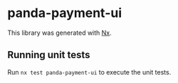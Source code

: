 # panda-payment-ui

This library was generated with [Nx](https://nx.dev).

## Running unit tests

Run `nx test panda-payment-ui` to execute the unit tests.
